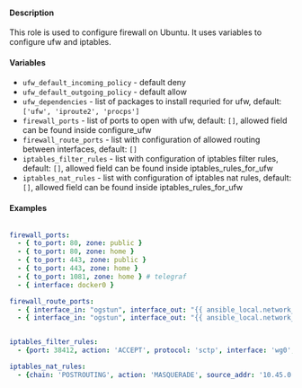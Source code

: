 #### Description

This role is used to configure firewall on Ubuntu. It uses variables to configure ufw and iptables.

#### Variables
- `ufw_default_incoming_policy` - default deny
- `ufw_default_outgoing_policy` - default allow
- `ufw_dependencies` - list of packages to install requried for ufw, default: `['ufw', 'iproute2', 'procps']`
- `firewall_ports` - list of ports to open with ufw, default: `[]`, allowed field can be found inside configure_ufw
- `firewall_route_ports` - list with configuration of allowed routing between interfaces, default: `[]`
- `iptables_filter_rules` - list with configuration of iptables filter rules, default: `[]`, allowed field can be found inside iptables_rules_for_ufw
- `iptables_nat_rules` - list with configuration of iptables nat rules, default: `[]`, allowed field can be found inside iptables_rules_for_ufw


#### Examples

```yaml

firewall_ports:
  - { to_port: 80, zone: public }
  - { to_port: 80, zone: home }
  - { to_port: 443, zone: public }
  - { to_port: 443, zone: home }
  - { to_port: 1081, zone: home } # telegraf
  - { interface: docker0 }

firewall_route_ports:
  - { interface_in: "ogstun", interface_out: "{{ ansible_local.network_interfaces.public_interface }}" }
  - { interface_in: "ogstun", interface_out: "{{ ansible_local.network_interfaces.private_interface }}" }


iptables_filter_rules:
  - {port: 38412, action: 'ACCEPT', protocol: 'sctp', interface: 'wg0', chain: 'INPUT' }

iptables_nat_rules:
  - {chain: 'POSTROUTING', action: 'MASQUERADE', source_addr: '10.45.0.0/16', out_interface: 'ogstun',  negate_out_interface: true}


```